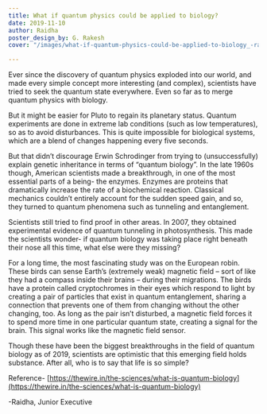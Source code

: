 ```yaml
---
title: What if quantum physics could be applied to biology?
date: 2019-11-10
author: Raidha
poster_design_by: G. Rakesh
cover: "/images/what-if-quantum-physics-could-be-applied-to-biology_-rakesh.jpg"

---
```

Ever since the discovery of quantum physics exploded into our world, and made every simple concept more interesting (and complex), scientists have tried to seek the quantum state everywhere. Even so far as to merge quantum physics with biology.

But it might be easier for Pluto to regain its planetary status. Quantum experiments are done in extreme lab conditions (such as low temperatures), so as to avoid disturbances. This is quite impossible for biological systems, which are a blend of changes happening every five seconds.

But that didn’t discourage Erwin Schrodinger from trying to (unsuccessfully) explain genetic inheritance in terms of “quantum biology”. In the late 1960s though, American scientists made a breakthrough, in one of the most essential parts of a being- the enzymes. Enzymes are proteins that dramatically increase the rate of a biochemical reaction. Classical mechanics couldn’t entirely account for the sudden speed gain, and so, they turned to quantum phenomena such as tunneling and entanglement.

Scientists still tried to find proof in other areas. In 2007, they obtained experimental evidence of quantum tunneling in photosynthesis. This made the scientists wonder- if quantum biology was taking place right beneath their nose all this time, what else were they missing?

For a long time, the most fascinating study was on the European robin. These birds can sense Earth’s (extremely weak) magnetic field – sort of like they had a compass inside their brains – during their migrations. The birds have a protein called cryptochromes in their eyes which respond to light by creating a pair of particles that exist in quantum entanglement, sharing a connection that prevents one of them from changing without the other changing, too. As long as the pair isn’t disturbed, a magnetic field forces it to spend more time in one particular quantum state, creating a signal for the brain. This signal works like the magnetic field sensor.

Though these have been the biggest breakthroughs in the field of quantum biology as of 2019, scientists are optimistic that this emerging field holds substance. After all, who is to say that life is so simple?

Reference- [https://thewire.in/the-sciences/what-is-quantum-biology](https://thewire.in/the-sciences/what-is-quantum-biology)

\-Raidha, Junior Executive